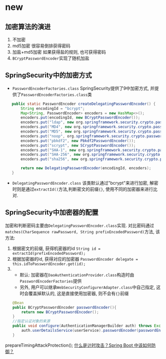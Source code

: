 # __new__



## 加密算法的演进
1. 不加密
2. md5加密 很容易倒排获得密码
3. 加盐+md5加密 如果获得盐的规则, 也可获得密码
4. `BCryptPasswordEncoder`实现了随机加盐

## SpringSecurity中的加密方式
- `PasswordEncoderFactories.class`
SpringSecurity提供了9中加密方式, 并提供了`PasswordEncoderFactories.class`类
```java
   public static PasswordEncoder createDelegatingPasswordEncoder() {
       String encodingId = "bcrypt";
       Map<String, PasswordEncoder> encoders = new HashMap<>();
       encoders.put(encodingId, new BCryptPasswordEncoder());
       encoders.put("ldap", new org.springframework.security.crypto.password.LdapShaPasswordEncoder());
       encoders.put("MD4", new org.springframework.security.crypto.password.Md4PasswordEncoder());
       encoders.put("MD5", new org.springframework.security.crypto.password.MessageDigestPasswordEncoder("MD5"));
       encoders.put("noop", org.springframework.security.crypto.password.NoOpPasswordEncoder.getInstance());
       encoders.put("pbkdf2", new Pbkdf2PasswordEncoder());
       encoders.put("scrypt", new SCryptPasswordEncoder());
       encoders.put("SHA-1", new org.springframework.security.crypto.password.MessageDigestPasswordEncoder("SHA-1"));
       encoders.put("SHA-256", new org.springframework.security.crypto.password.MessageDigestPasswordEncoder("SHA-256"));
       encoders.put("sha256", new org.springframework.security.crypto.password.StandardPasswordEncoder());

       return new DelegatingPasswordEncoder(encodingId, encoders);
   }
```
- `DelegatingPasswordEncoder.class`
该类默认通过"bcrypt"来进行加密, 解密时则是通过`extractId()`方法,判断密文的前缀`{}`, 使用不同的加密器来进行比对.

## SpringSecurity中加密器的配置
加密和判断密码主要由`DelegatingPasswordEncoder.class`实现.
对比密码通过`matches(CharSequence rawPassword, String prefixEncodedPassword)`方法, 该方法:
1. 根据密文的前缀, 获得机密器的id `String id = extractId(prefixEncodedPassword);`
2. 根据加密器的id, 获得对应的加密器 `PasswordEncoder delegate = this.idToPasswordEncoder.get(id);`
3. 
   - 默认: 加密器在`DaoAuthenticationProvider.class`构造时由`PasswordEncoderFactories`提供
   - 另外, 用户可以继承`WebSecurityConfigurerAdapter.class`中自己指定, 这时会覆盖掉默认的, 这是直接使用加密器, 则不会有`{}`前缀
   ```java
   @Bean
   public BCryptPasswordEncoder passwordEncoder(){
       return new BCryptPasswordEncoder();
   }
   //指定认证对象的来源
   public void configure(AuthenticationManagerBuilder auth) throws Exception {
       auth.userDetailsService(userService).passwordEncoder(passwordEncoder());
   }
   ```
   
prepareTimingAttackProtection();
[什么是计时攻击？Spring Boot 中该如何防御？](https://wangsong.blog.csdn.net/article/details/108359657)